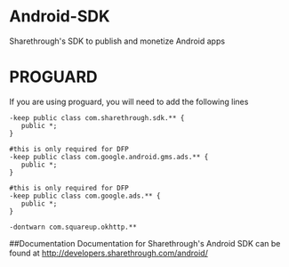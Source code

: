 Android-SDK
===========

Sharethrough's SDK to publish and monetize Android apps

PROGUARD
===========

If you are using proguard, you will need to add the following lines

```
-keep public class com.sharethrough.sdk.** {
   public *;
}

#this is only required for DFP
-keep public class com.google.android.gms.ads.** {
   public *;
}

#this is only required for DFP
-keep public class com.google.ads.** {
   public *;
}

-dontwarn com.squareup.okhttp.**
```

##Documentation
Documentation for Sharethrough's Android SDK can be found at http://developers.sharethrough.com/android/
